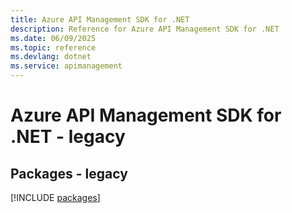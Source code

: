 ```yaml
---
title: Azure API Management SDK for .NET
description: Reference for Azure API Management SDK for .NET
ms.date: 06/09/2025
ms.topic: reference
ms.devlang: dotnet
ms.service: apimanagement
---
```

# Azure API Management SDK for .NET - legacy
## Packages - legacy
[!INCLUDE [packages](api-management-index.md)]